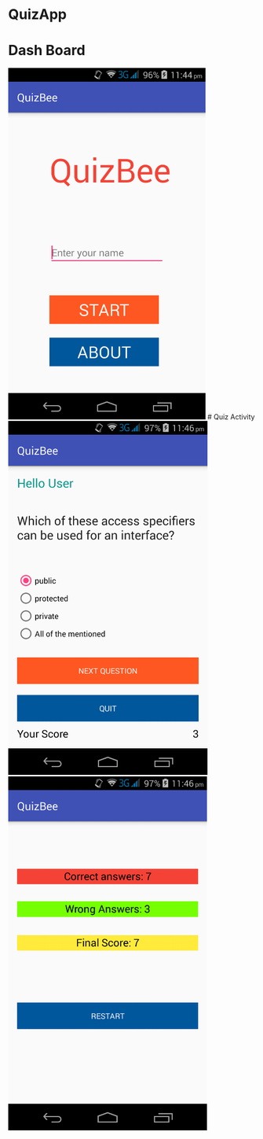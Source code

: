 # QuizApp
# Dash Board
<img src="screenshot/pic1.png">
# Quiz Activity
<img src="screenshot/pic2.png">
<img src="screenshot/pic3.png">
